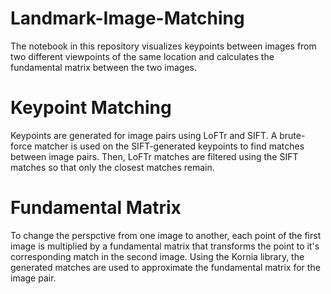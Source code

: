 # Landmark-Image-Matching

The notebook in this repository visualizes keypoints between images from two different viewpoints of the same location and calculates the fundamental matrix between the two images.

# Keypoint Matching

Keypoints are generated for image pairs using LoFTr and SIFT. A brute-force matcher is used on the SIFT-generated keypoints to find matches between image pairs. Then, LoFTr matches are filtered using the SIFT matches so that only the closest matches remain.

# Fundamental Matrix

To change the perspctive from one image to another, each point of the first image is multiplied by a fundamental matrix that transforms the point to it's corresponding match in the second image. Using the Kornia library, the generated matches are used to approximate the fundamental matrix for the image pair.
